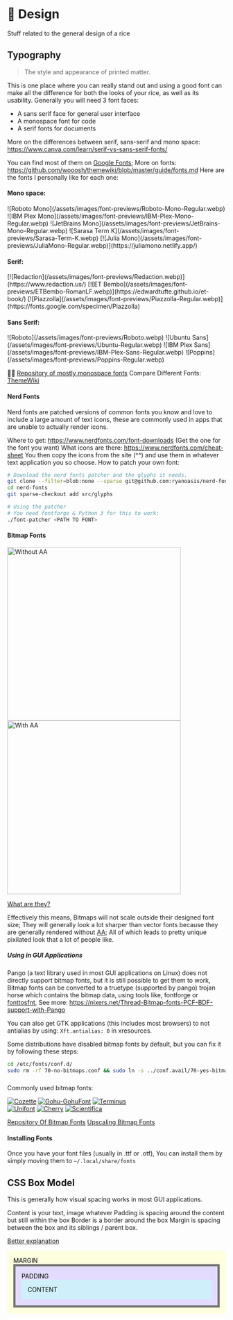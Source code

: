 <style>
	.content-box-demo {
		padding: 1em;
		background-color: #fdffdf;
		color: #000;
	}
	.content-box-demo > * {
		padding: 1em;
		border: 5px solid #737373;
		background-color:#e3dcff;
	}
	.content-box-demo > * > * {
		padding: 1em;
		background-color:#cff0fb;
	}
</style>
# 🎨 Design
Stuff related to the general design of a rice

## Typography
> The style and appearance of printed matter.

This is one place where you can really stand out and using a good font can make all the difference for both the looks of your rice, as well as its usability.
Generally you will need 3 font faces:
- A sans serif face for general user interface
- A monospace font for code
- A serif fonts for documents

More on the differences between serif, sans-serif and mono space: https://www.canva.com/learn/serif-vs-sans-serif-fonts/

You can find most of them on [Google Fonts](https://fonts.google.com);
More on fonts: https://github.com/wooosh/themewiki/blob/master/guide/fonts.md
Here are the fonts I personally like for each one:

#### Mono space:
<div class="horizontal showcase">
![Roboto Mono](/assets/images/font-previews/Roboto-Mono-Regular.webp)
![IBM Plex Mono](/assets/images/font-previews/IBM-Plex-Mono-Regular.webp)
![JetBrains Mono](/assets/images/font-previews/JetBrains-Mono-Regular.webp)
![Sarasa Term K](/assets/images/font-previews/Sarasa-Term-K.webp)
[![Julia Mono](/assets/images/font-previews/JuliaMono-Regular.webp)](https://juliamono.netlify.app/)
</div>

#### Serif:
<div class="horizontal showcase">
[![Redaction](/assets/images/font-previews/Redaction.webp)](https://www.redaction.us/)
[![ET Bembo](/assets/images/font-previews/ETBembo-RomanLF.webp)](https://edwardtufte.github.io/et-book/)
[![Piazzolla](/assets/images/font-previews/Piazzolla-Regular.webp)](https://fonts.google.com/specimen/Piazzolla)
</div>

#### Sans Serif:
<div class="horizontal showcase">
![Roboto](/assets/images/font-previews/Roboto.webp)
![Ubuntu Sans](/assets/images/font-previews/Ubuntu-Regular.webp)
![IBM Plex Sans](/assets/images/font-previews/IBM-Plex-Sans-Regular.webp)
![Poppins](/assets/images/font-previews/Poppins-Regular.webp)
</div>

🏴‍☠️ [Repository of mostly monospace fonts](https://gitlab.com/exorcist365/fonts)
Compare Different Fonts: [ThemeWiki](https://wooosh.github.io/themewiki/fontindex/)

#### Nerd Fonts
Nerd fonts are patched versions of common fonts you know and love to include a large amount of text icons, these are commonly used in apps that are unable to actually render icons.

Where to get: https://www.nerdfonts.com/font-downloads (Get the one for the font you want)
What icons are there: https://www.nerdfonts.com/cheat-sheet
You then copy the icons from the site (^^) and use them in whatever text application you so choose.
How to patch your own font:
```sh
# Download the nerd fonts patcher and the glyphs it needs.
git clone --filter=blob:none --sparse git@github.com:ryanoasis/nerd-fonts
cd nerd-fonts
git sparse-checkout add src/glyphs

# Using the patcher
# You need fontforge & Python 3 for this to work:
./font-patcher <PATH TO FONT>
```

#### Bitmap Fonts

<div class="split">
<img height="400" class='pxl' src="/assets/images/bitmap-eg.webp" title="Without AA" alt="Without AA" />
<img height="400" class='pxl' src="/assets/images/aa-eg.webp" title="With AA" alt="With AA" />
</div>

[What are they?](http://www.cs.ucc.ie/~gavin/cs1050/the_internet/slides/ch07s01s01.html.htm)

Effectively this means,
Bitmaps will not scale outside their designed font size;
They will generally look a lot sharper than vector fonts because they are generally rendered without [AA](https://www.youtube.com/watch?v=hqi0114mwtY);
All of which leads to pretty unique pixilated look that a lot of people like.

##### Using in GUI Applications
Pango (a text library used in most GUI applications on Linux) does not directly support bitmap fonts, but it is still possible to get them to work,
Bitmap fonts can be converted to a truetype (supported by pango) trojan horse which contains the bitmap data, using tools like, fontforge or [fonttosfnt](https://gitlab.freedesktop.org/xorg/app/fonttosfnt),
See more: https://nixers.net/Thread-Bitmap-fonts-PCF-BDF-support-with-Pango

You can also get GTK applications (this includes most browsers) to not antialias by using: `Xft.antialias: 0` in xresources.

Some distributions have disabled bitmap fonts by default, but you can fix it by following these steps:
```sh
cd /etc/fonts/conf.d/
sudo rm -rf 70-no-bitmaps.conf && sudo ln -s ../conf.avail/70-yes-bitmaps.conf .
```
<!--TODO: -->
##### 
Commonly used bitmap fonts:
<div class='showcase horizontal'>

[![Cozette](../embed/font-previews/CozetteVector.png)](https://github.com/slavfox/Cozette)
[![Gohu-GohuFont](../embed/font-previews/GohuFont-Medium.png)](https://font.gohu.org/)
[![Terminus](../embed/font-previews/Terminus.png)](https://terminus-font.sourceforge.net)	
[![Unifont](../embed/font-previews/Unifont-Nerd-Font-Complete.png)](https://unifoundry.com/unifont/)
[![Cherry](../embed/font-previews/cherry-11.png)](https://github.com/turquoise-hexagon/cherry)
[![Scientifica](../embed/font-previews/sci0.png)](https://github.com/nerdypepper/scientifica)
</div>

[Repository Of Bitmap Fonts](https://github.com/Tecate/bitmap-fonts)
[Upscaling Bitmap Fonts](https://github.com/Francesco149/bdf2x)
<!-- TODO: Add a link on making a bitmap font to vector font
		   Making use of bitmap fonts in pango etc apps -->

#### Installing Fonts
Once you have your font files (usually in .ttf or .otf), You can install them by simply moving them to `~/.local/share/fonts`


## CSS Box Model
This is generally how visual spacing works in most GUI applications.

Content is your text, image whatever
Padding is spacing around the content but still within the box
Border is a border around the box
Margin is spacing between the box and its siblings / parent box.

[Better explanation](https://developer.mozilla.org/en-US/docs/Web/CSS/CSS_Box_Model/Introduction_to_the_CSS_box_model)

<div class="content-box-demo">
MARGIN
<div>
PADDING
<div>
CONTENT
</div>
</div>
</div>